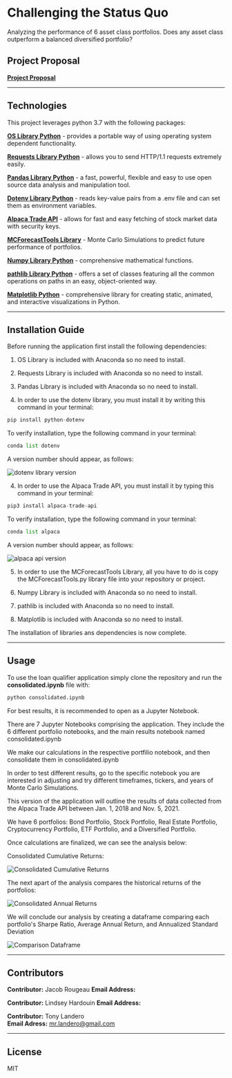 # Challenging the Status Quo
Analyzing the performance of 6 asset class portfolios. Does any asset class outperform a balanced diversified portfolio?

## Project Proposal

**[Project Proposal](proposal.md)**

---

## Technologies

This project leverages python 3.7 with the following packages:

**[OS Library Python](https://docs.python.org/3/library/os.html)** - provides a portable way of using operating system dependent functionality.<br>

**[Requests Library Python](https://pypi.org/project/requests/)** - allows you to send HTTP/1.1 requests extremely easily.<br>

**[Pandas Library Python](https://pandas.pydata.org/)** - a fast, powerful, flexible and easy to use open source data analysis and manipulation tool.<br>

**[Dotenv Library Python](https://pypi.org/project/python-dotenv/)** - reads key-value pairs from a .env file and can set them as environment variables.<br>

**[Alpaca Trade API](https://alpaca.markets/docs/)** - allows for fast and easy fetching of stock market data with security keys.<br>

**[MCForecastTools Library](MCForecastTools.py)** - Monte Carlo Simulations to predict future performance of portfolios.<br>

**[Numpy Library Python](https://numpy.org/)** -  comprehensive mathematical functions.<br>

**[pathlib Library Python](https://pathlib.readthedocs.io/en/pep428/)** - offers a set of classes featuring all the common operations on paths in an easy, object-oriented way.

**[Matplotlib Python](https://matplotlib.org/)** - comprehensive library for creating static, animated, and interactive visualizations in Python.

---

## Installation Guide

Before running the application first install the following dependencies:

1) OS Library is included with Anaconda so no need to install.<br>

2) Requests Library is included with Anaconda so no need to install.<br>

3) Pandas Library is included with Anaconda so no need to install.<br>

4) In order to use the dotenv library, you must install it by writing this command in your terminal:

```python
pip install python-dotenv
```

To verify installation, type the following command in your terminal:

```python
conda list dotenv
```

A version number should appear, as follows:

![dotenv library version](conda_list_dotenv.png)

4) In order to use the Alpaca Trade API, you must install it by typing this command in your terminal:

```python
pip3 install alpaca-trade-api
```

To verify installation, type the following command in your terminal:

```python
conda list alpaca
```

A version number should appear, as follows:

![alpaca api version](conda_list_alpaca.png)

5) In order to use the MCForecastTools Library, all you have to do is copy the MCForecastTools.py library file into your repository or project.

6) Numpy Library is included with Anaconda so no need to install.<br>

7) pathlib is included with Anaconda so no need to install.<br>

8) Matplotlib is included with Anaconda so no need to install.<br>

The installation of libraries ans dependencies is now complete.

---

## Usage

To use the loan qualifier application simply clone the repository and run the **consolidated.ipynb** file with:

```python
python consolidated.ipynb
```

For best results, it is recommended to open as a Jupyter Notebook.

There are 7 Jupyter Notebooks comprising the application. They include the 6 different portfolio notebooks, and the main results notebook named consolidated.ipynb

We make our calculations in the respective portfilio notebook, and then consolidate them in consolidated.ipynb

In order to test different results, go to the specific notebook you are interested in adjusting and try different timeframes, tickers, and years of Monte Carlo Simulations. 

This version of the application will outline the results of data collected from the Alpaca Trade API between Jan. 1, 2018 and Nov. 5, 2021. 

We have 6 portfolios: Bond Portfolio, Stock Portfolio, Real Estate Portfolio, Cryptocurrency Portfolio, ETF Portfolio, and a Diversified Portfolio.

Once calculations are finalized, we can see the analysis below:

Consolidated Cumulative Returns:

![Consolidated Cumulative Returns](consolidated_cumulative_returns.png)

The next apart of the analysis compares the historical returns of the portfolios:

![Consolidated Annual Returns](consolidated_annual_returns.png)

We will conclude our analysis by creating a dataframe comparing each portfolio's Sharpe Ratio, Average Annual Return, and Annualized Standard Deviation

![Comparison Dataframe](comparison_dataframe.png)

---

## Contributors

**Contributor:** Jacob Rougeau
**Email Address:** 

**Contributor:** Lindsey Hardouin
**Email Address:**

**Contributor:** Tony Landero<br>
**Email Adress:** mr.landero@gmail.com<br>

---

## License

MIT